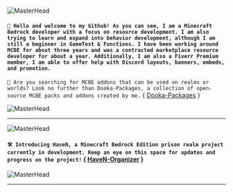 <div align="left">

![MasterHead](https://media.discordapp.net/attachments/1050591171921072130/1051245397928054834/68747470733a2f2f6d656469612e646973636f72646170702e6e65742f6174746163686d656e74732f313035303539313137313932313037323133302f313035313036363637353433303136363532382f556e7469746c6564342e706e673f77696474683d3133353626_2.png)<br>
#### `👋 Hello and welcome to my Github! As you can see, I am a Minecraft Bedrock developer with a focus on resource development. I am also trying to learn and expand into behavior development, although I am still a beginner in GameTest & Functions. I have been working around MCBE for about three years and was a contracted marketplace resource developer for about a year. Additionally, I am also a Fiverr Premium member, I am able to offer help with Discord layouts, banners, embeds, and promotion.`

`📄 Are you searching for MCBE addons that can be used on realms or worlds? Look no further than Dooka-Packages, a collection of open-source MCBE packs and addons created by me.` { [Dooka-Packages](https://github.com/Dooka-Packages) }

![MasterHead](https://media.discordapp.net/attachments/1050591171921072130/1051245398288769084/68747470733a2f2f6d656469612e646973636f72646170702e6e65742f6174746163686d656e74732f313035303539313137313932313037323133302f313035313036363637353433303136363532382f556e7469746c6564342e706e673f77696474683d3133353626_1.png)
--- ---
![MasterHead](https://media.discordapp.net/attachments/1050591171921072130/1051957785602043904/68747470733a2f2f6d656469612e646973636f72646170702e6e65742f6174746163686d656e74732f3937303231313138313935383636303132372f313031313033363538343433363536343030392f6769745f62616e6e65722e706e673f77696474683d31333331266865.png)<br>
#### `🛠️ Introducing HaveN, a Minecraft Bedrock Edition prison realm project currently in development. Keep an eye on this space for updates and progress on the project!` { [HaveN-Organizer](https://github.com/HaveN-Organizer) }
![MasterHead](https://media.discordapp.net/attachments/1050591171921072130/1051246793188442162/68747470733a2f2f6d656469612e646973636f72646170702e6e65742f6174746163686d656e74732f313035303539313137313932313037323133302f313035313036363333333935303931343538302f556e7469746c65645f332e706e673f77696474683d31333536_3.png)
--- ---
</div>

